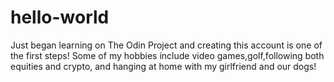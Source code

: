 # hello-world
Just began learning on The Odin Project and creating this account is one of the first steps!
Some of my hobbies include video games,golf,following both equities and crypto, and hanging at home with my girlfriend and our dogs!

